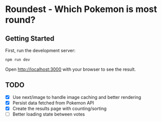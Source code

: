 # Roundest - Which Pokemon is most round?

## Getting Started

First, run the development server:

```bash
npm run dev
```

Open [http://localhost:3000](http://localhost:3000) with your browser to see the result.

## TODO

- [x] Use next/image to handle image caching and better rendering
- [x] Persist data fetched from Pokemon API
- [x] Create the results page with counting/sorting
- [ ] Better loading state between votes
